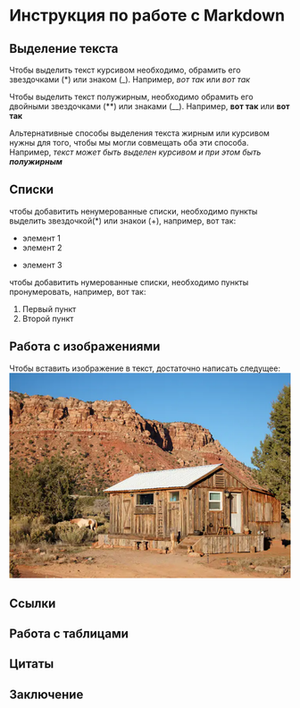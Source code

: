 # Инструкция по работе с Markdown

##  Выделение текста

Чтобы выделить текст курсивом необходимо, обрамить его звездочками (*) или знаком (_). 
Например, *вот так* или _вот так_

Чтобы выделить текст полужирным, необходимо обрамить его двойными звездочками (**) или знаками (__).
Например, **вот так** или __вот так__

Альтернативные способы выделения текста жирным или курсивом нужны для того, чтобы мы могли совмещать оба эти способа. Например, _текст может быть выделен курсивом и при этом быть **полужирным**_

## Списки

чтобы добавитить ненумерованные списки, необходимо пункты выделить звездочкой(*) или знакои (+), например, вот так:
- элемент 1 
- элемент 2 
+ элемент 3

чтобы добавитить нумерованные списки, необходимо пункты пронумеровать, например, вот так:

1. Первый пункт
2. Второй пункт

## Работа с изображениями

Чтобы вставить изображение в текст, достаточно написать слeдущее:
![фото дома](house.webp)

## Ссылки

## Работа с таблицами

## Цитаты

## Заключение
